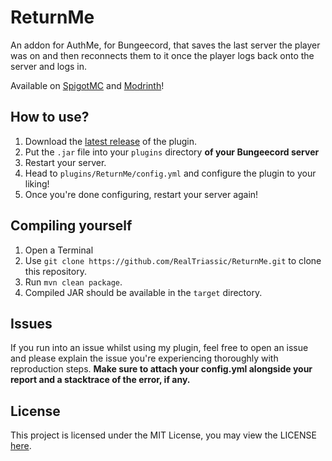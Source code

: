 # ReturnMe
An addon for AuthMe, for Bungeecord, that saves the last server the player was on and then reconnects them to it once the player logs back onto the server and logs in.

Available on [SpigotMC](https://www.spigotmc.org/resources/returnme.111205/) and [Modrinth](https://modrinth.com/plugin/returnme)!

## How to use?
1. Download the [latest release](https://github.com/RealTriassic/ReturnMe/releases/latest) of the plugin.
2. Put the `.jar` file into your `plugins` directory **of your Bungeecord server**
3. Restart your server.
4. Head to `plugins/ReturnMe/config.yml` and configure the plugin to your liking!
5. Once you're done configuring, restart your server again!

## Compiling yourself
1. Open a Terminal
2. Use `git clone https://github.com/RealTriassic/ReturnMe.git` to clone this repository.
3. Run `mvn clean package`.
4. Compiled JAR should be available in the `target` directory.

## Issues
If you run into an issue whilst using my plugin, feel free to open an issue and please explain the issue you're experiencing thoroughly with reproduction steps.
**Make sure to attach your config.yml alongside your report and a stacktrace of the error, if any.**

## License
This project is licensed under the MIT License, you may view the LICENSE [here](https://github.com/RealTriassic/ReturnMe/blob/main/LICENSE).
